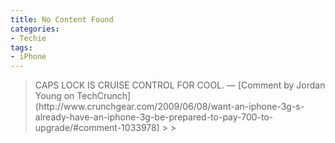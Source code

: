 ```yaml
---
title: No Content Found
categories:
- Techie
tags:
- iPhone
---
```


<blockquote>CAPS LOCK IS CRUISE CONTROL FOR COOL.
— [Comment by Jordan Young on TechCrunch](http://www.crunchgear.com/2009/06/08/want-an-iphone-3g-s-already-have-an-iphone-3g-be-prepared-to-pay-700-to-upgrade/#comment-1033978)
> 
> </blockquote>
